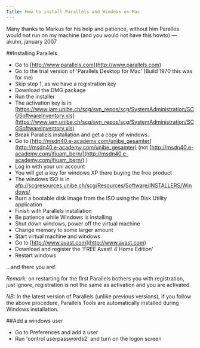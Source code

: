 ```yaml
---
Title: How to install Parallels and Windows on Mac
---
```


Many thanks to Markus for his help and patience, without him Paralles would not run on my machine (and you would not have this howto) &mdash; akuhn, january 2007

##Installing Parallels


-  Go to [http://www.parallels.com](http://www.parallels.com)
-  Go to the trial version of 'Parallels Desktop for Mac' (Build 1970 this was for me)
-  Skip step 1, as we have a registration key
-  Download the DMG package
-  Run the installer
-  The activation key is in [https://www.iam.unibe.ch/scg/svn_repos/scg/SystemAdministration/SCGSoftwareInventory.xls](https://www.iam.unibe.ch/scg/svn_repos/scg/SystemAdministration/SCGSoftwareInventory.xls)
-  Break Parallels installation and get a copy of windows.
-  Go to  [http://msdn40.e-academy.com/unibe_gesamter](http://msdn40.e-academy.com/unibe_gesamter) (not [http://msdn40.e-academy.com/ifiuam_bern/](http://msdn40.e-academy.com/ifiuam_bern/) )
-  Log in with your uni account
-  You will get a key for windows XP there buying the free product
-  The windows ISO is in [afp://scgresources.unibe.ch/scg/Resources/Software/INSTALLERS/Windows/](afp://scgresources.unibe.ch/scg/Resources/Software/INSTALLERS/Windows/)
-  Burn a bootable disk image from the ISO using the Disk Utility application
-  Finish with Parallels installation
-  Be patience while Windows is installing
-  Shut down windows, power off the virtual machine
-  Change memory to some larger amount
-  Start virtual machine and windows
-  Go to [http://www.avast.com](http://www.avast.com)
-  Download and register the 'FREE Avast! 4 Home Edition'
-  Restart windows

...and there you are!

<i>Remark:</i> on restarting for the first Parallels bothers you with registration, just ignore, registration is not the same as activation and you are activated. 

<i>NB:</i> In the latest version of Parallels (unlike previous versions), if you follow the above procedure, Parallels Tools are automatically installed during Windows installation.

##Add a windows user


-  Go to Preferences and add a user
-  Run 'control userpasswords2' and turn on the logon screen
